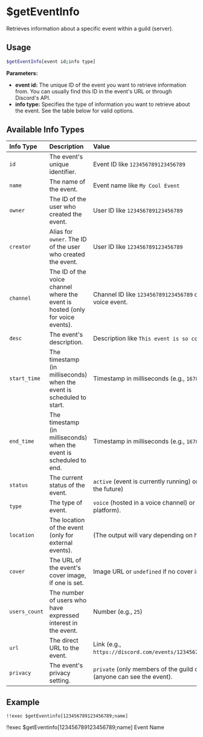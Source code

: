 # $getEventInfo

Retrieves information about a specific event within a guild (server).

## Usage

```bash
$getEventInfo[event id;info type]
```

**Parameters:**

*   **event id:** The unique ID of the event you want to retrieve information from. You can usually find this ID in the event's URL or through Discord's API.
*   **info type:**  Specifies the type of information you want to retrieve about the event. See the table below for valid options.

## Available Info Types

| Info Type     | Description                                                                        | Value                                                                                                                                                            |
| :------------ | :--------------------------------------------------------------------------------- | :--------------------------------------------------------------------------------------------------------------------------------------------------------------- |
| `id`          | The event's unique identifier.                                                    | Event ID like `123456789123456789`                                                                                                                             |
| `name`        | The name of the event.                                                             | Event name like `My Cool Event`                                                                                                                              |
| `owner`       | The ID of the user who created the event.                                        | User ID like `123456789123456789`                                                                                                                             |
| `creator`     | Alias for `owner`. The ID of the user who created the event.                     | User ID like `123456789123456789`                                                                                                                             |
| `channel`     | The ID of the voice channel where the event is hosted (only for voice events).      | Channel ID like `123456789123456789` or `undefined` if the event isn't a voice event.                                                                     |
| `desc`        | The event's description.                                                           | Description like `This event is so cool!`                                                                                                                        |
| `start_time`  | The timestamp (in milliseconds) when the event is scheduled to start.             | Timestamp in milliseconds (e.g., `1678886400000`)                                                                                                              |
| `end_time`    | The timestamp (in milliseconds) when the event is scheduled to end.               | Timestamp in milliseconds (e.g., `1678893600000`)                                                                                                              |
| `status`      | The current status of the event.                                                   |  `active` (event is currently running) or `scheduled` (event is planned for the future)                                                                         |
| `type`        | The type of event.                                                                 | `voice` (hosted in a voice channel) or `external` (hosted on an external platform).                                                                            |
| `location`    | The location of the event (only for external events).                              | (The output will vary depending on how the event was created)                                                                                                 |
| `cover`       | The URL of the event's cover image, if one is set.                                 | Image URL or `undefined` if no cover image is set.                                                                                                           |
| `users_count` | The number of users who have expressed interest in the event.                     | Number (e.g., `25`)                                                                                                                                         |
| `url`         | The direct URL to the event.                                                      | Link (e.g., `https://discord.com/events/123456789123456789/123456789123456789`)                                                                                |
| `privacy`     | The event's privacy setting.                                                       | `private` (only members of the guild can see the event) or `public` (anyone can see the event).                                                               |

## Example

```
!!exec $getEventinfo[123456789123456789;name]
```

<discord-messages>
    <discord-message :bot="false" role-color="#ffcc9a" author="Member">
        !!exec $getEventinfo[123456789123456789;name]
    </discord-message>
    <discord-message :bot="true" role-color="#0099ff" author="Custom Command" avatar="https://media.discordapp.net/avatars/725721249652670555/781224f90c3b841ba5b40678e032f74a.webp">
        Event Name
    </discord-message>
<discord-messages>
